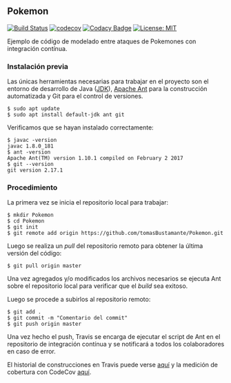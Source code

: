 ## Pokemon

[![Build Status](https://travis-ci.org/tomasBustamante/Pokemon.svg?branch=master)](https://travis-ci.org/tomasBustamante/Pokemon) [![codecov](https://img.shields.io/codecov/c/github/dwyl/hapi-auth-jwt2.svg?maxAge=2592000)](https://codecov.io/gh/tomasBustamante/Pokemon)
[![Codacy Badge](https://api.codacy.com/project/badge/Grade/2bc54b6684cc40eb8248b9dbba11d462)](https://app.codacy.com/app/tomasBustamante/Pokemon?utm_source=github.com&utm_medium=referral&utm_content=tomasBustamante/Pokemon&utm_campaign=Badge_Grade_Dashboard)
[![License: MIT](https://img.shields.io/badge/License-MIT-yellow.svg)](https://opensource.org/licenses/MIT)

Ejemplo de código de modelado entre ataques de Pokemones con integración contínua.

### Instalación previa
Las únicas herramientas necesarias para trabajar en el proyecto son el entorno de desarrollo de Java ([JDK](https://www.oracle.com/technetwork/java/javase/downloads/jdk8-downloads-2133151.html)), [Apache Ant](https://ant.apache.org/) para la construcción automatizada y Git para el control de versiones.
```console
$ sudo apt update
$ sudo apt install default-jdk ant git
```
Verificamos que se hayan instalado correctamente:

```console
$ javac -version
javac 1.8.0_181
$ ant -version
Apache Ant(TM) version 1.10.1 compiled on February 2 2017
$ git --version
git version 2.17.1
```
### Procedimiento
La primera vez se inicia el repositorio local para trabajar:
```console
$ mkdir Pokemon
$ cd Pokemon
$ git init
$ git remote add origin https://github.com/tomasBustamante/Pokemon.git
```
Luego se realiza un *pull* del repositorio remoto para obtener la última versión del código:
```console
$ git pull origin master
```
Una vez agregados y/o modificados los archivos necesarios se ejecuta Ant sobre el repositorio local para verificar que el *build* sea exitoso.

Luego se procede a subirlos al repositorio remoto:
```console
$ git add .
$ git commit -m "Comentario del commit"
$ git push origin master
```
Una vez hecho el push, Travis se encarga de ejecutar el script de Ant en el repositorio de integración contínua y se notificará a todos los colaboradores en caso de error.

El historial de construcciones en Travis puede verse [aquí](https://travis-ci.org/tomasBustamante/Pokemon/builds) y la medición de cobertura con CodeCov [aquí](https://codecov.io/gh/tomasBustamante/Pokemon).
